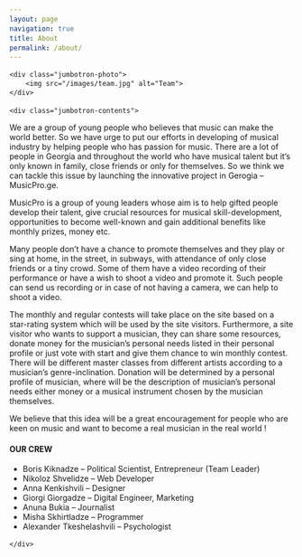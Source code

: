 ```yaml
---
layout: page
navigation: true
title: About
permalink: /about/
---
```


<div class="jumbotron">

	<div class="jumbotron-photo">
		<img src="/images/team.jpg" alt="Team">
	</div>

	<div class="jumbotron-contents">

<p>We are a group of young people who believes that music can make the world better. So we have urge to put our efforts in developing of musical industry by helping people who has passion for music. There are a lot of people in Georgia and throughout the world who have musical talent but it’s only known in family, close friends or only for themselves. So we think we can tackle this issue by launching the innovative project  in Gerogia – MusicPro.ge.


<p>MusicPro is a group of young leaders whose aim is to help gifted people develop their talent, give crucial resources for musical skill-development, opportunities to become well-known and gain additional benefits like monthly prizes, money etc.


<p>Many people don’t have a chance to promote themselves and they play or sing at home, in the street, in subways, with attendance of only close friends or a tiny crowd. Some of them have a video recording of their performance or have a wish to shoot a video and promote it. Such people can send us recording or in case of not having a camera, we can help to shoot a video.


<p>The monthly and regular contests will take place on the site based on a star-rating system which will be used by the site visitors. Furthermore, a site visitor who wants to support a musician, they can share some resources, donate money for the musician’s personal needs listed in their personal profile or just vote with start and give them chance to win monthly contest. There will be different master classes from different artists according to a musician’s genre-inclination. Donation will be determined by a personal profile of musician, where will be the description of musician’s personal needs either money or a musical instrument chosen by the musician themselves.


<p>We believe that this idea will be a great encouragement for people who are keen on music and want to become a real musician in the real world !

<h4>OUR CREW</h4>

<ul>
	<li>Boris Kiknadze – Political Scientist, Entrepreneur (Team Leader)
	<li>Nikoloz Shvelidze – Web Developer
	<li>Anna Kenkishvili – Designer
	<li>Giorgi Giorgadze – Digital Engineer, Marketing
	<li>Anuna Bukia – Journalist
	<li>Misha Skhirtladze – Programmer
	<li>Alexander Tkeshelashvili – Psychologist
</ul>


	</div>
</div>